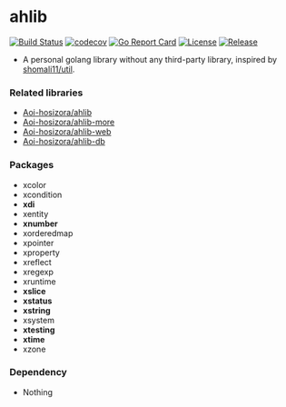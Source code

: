 # ahlib

[![Build Status](https://travis-ci.com/Aoi-hosizora/ahlib.svg?branch=master)](https://travis-ci.com/Aoi-hosizora/ahlib)
[![codecov](https://codecov.io/gh/Aoi-hosizora/ahlib/branch/master/graph/badge.svg)](https://codecov.io/gh/Aoi-hosizora/ahlib)
[![Go Report Card](https://goreportcard.com/badge/github.com/Aoi-hosizora/ahlib)](https://goreportcard.com/report/github.com/Aoi-hosizora/ahlib)
[![License](http://img.shields.io/badge/license-mit-blue.svg)](./LICENSE)
[![Release](https://img.shields.io/github/v/release/Aoi-hosizora/ahlib)](https://github.com/Aoi-hosizora/ahlib/releases)

+ A personal golang library without any third-party library, inspired by [shomali11/util](https://github.com/shomali11/util).

### Related libraries

+ [Aoi-hosizora/ahlib](https://github.com/Aoi-hosizora/ahlib)
+ [Aoi-hosizora/ahlib-more](https://github.com/Aoi-hosizora/ahlib-more)
+ [Aoi-hosizora/ahlib-web](https://github.com/Aoi-hosizora/ahlib-web)
+ [Aoi-hosizora/ahlib-db](https://github.com/Aoi-hosizora/ahlib-db)

### Packages

+ xcolor
+ xcondition
+ **xdi**
+ xentity
+ **xnumber**
+ xorderedmap
+ xpointer
+ xproperty
+ xreflect
+ xregexp
+ xruntime
+ **xslice**
+ **xstatus**
+ **xstring**
+ xsystem
+ **xtesting**
+ **xtime**
+ xzone

### Dependency

+ Nothing

